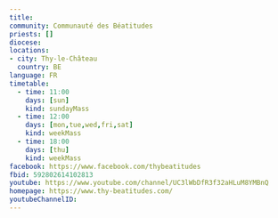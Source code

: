 ```yaml
---
title: 
community: Communauté des Béatitudes
priests: []
diocese: 
locations:
- city: Thy-le-Château
  country: BE
language: FR
timetable:
  - time: 11:00
    days: [sun]
    kind: sundayMass
  - time: 12:00
    days: [mon,tue,wed,fri,sat]
    kind: weekMass
  - time: 18:00
    days: [thu]
    kind: weekMass
facebook: https://www.facebook.com/thybeatitudes
fbid: 592802614102813
youtube: https://www.youtube.com/channel/UC3lWbDfR3f32aHLuM8YMBnQ
homepage: https://www.thy-beatitudes.com/
youtubeChannelID: 
---
```

